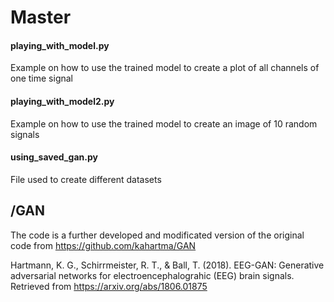 # Master

#### playing_with_model.py
Example on how to use the trained model to create a plot of all channels of one time signal

#### playing_with_model2.py
Example on how to use the trained model to create an image of 10 random signals

#### using_saved_gan.py
File used to create different datasets

## /GAN

The code is a further developed and modificated version of the original code from https://github.com/kahartma/GAN 

Hartmann, K. G., Schirrmeister, R. T., & Ball, T. (2018).
EEG-GAN: Generative adversarial networks for electroencephalograhic (EEG) brain signals.
Retrieved from https://arxiv.org/abs/1806.01875



